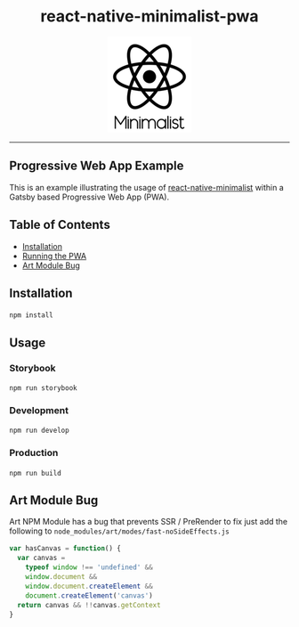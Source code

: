 <div align="center">

# react-native-minimalist-pwa

![React Native Minimalist Logo](Minimalist-Logo.png)

</div>

---

## Progressive Web App Example

This is an example illustrating the usage of [react-native-minimalist](https://github.com/applification/react-native-minimalist) within a Gatsby based Progressive Web App (PWA).

## Table of Contents

<!-- START doctoc generated TOC please keep comment here to allow auto update -->

<!-- DON'T EDIT THIS SECTION, INSTEAD RE-RUN doctoc TO UPDATE -->

<!-- DON'T EDIT THIS SECTION, INSTEAD RE-RUN doctoc TO UPDATE -->

* [Installation](#installation)
* [Running the PWA](#running-the-pwa)
* [Art Module Bug](#art-module-bug)

<!-- END doctoc generated TOC please keep comment here to allow auto update -->

## Installation

`npm install`

## Usage

### Storybook

`npm run storybook`

### Development

`npm run develop`

### Production

`npm run build`

## Art Module Bug

Art NPM Module has a bug that prevents SSR / PreRender to fix just add the following to `node_modules/art/modes/fast-noSideEffects.js`

```JavaScript
var hasCanvas = function() {
  var canvas =
    typeof window !== 'undefined' &&
    window.document &&
    window.document.createElement &&
    document.createElement('canvas')
  return canvas && !!canvas.getContext
}
```
